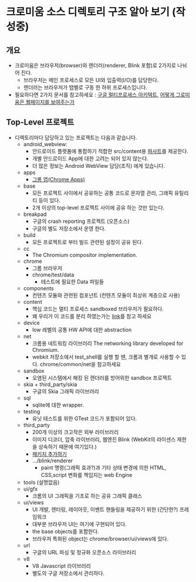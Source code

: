 # 크로미움 소스 디렉토리 구조 알아 보기 (작성중)
## 개요
* 크로미움은 브라우저(browser)와 렌더러(renderer, Blink 포함)로 2가지로 나뉘어 진다. 
  * 브라우저는 메인 프로세스로 모든 UI와 입출력(I/O)를 담당한다. 
  * 렌더러는 브라우저가 탭별로 구동 한 하위 프로세스입니다.
* 필요하다면 2가지 문서를 참고하세요 : [구글 멀티프로세스 아키텍트](https://www.chromium.org/developers/design-documents/multi-process-architecture), [어떻게 그로미움은 웹페이지를 보여주는가](https://www.chromium.org/developers/design-documents/displaying-a-web-page-in-chrome)

## Top-Level 프로젝트
* 디렉토리마다 담당하고 있는 프로젝트는 다음과 같습니다. 
  * android_webview: 
    * 안드로이드 플랫폼에 통합하기 적합한 src/content용 [파사트](https://ko.wikipedia.org/wiki/%ED%8D%BC%EC%82%AC%EB%93%9C_%ED%8C%A8%ED%84%B4)를 제공한다.  
    * 개별 안드로이드 App에 대한 고려는 되어 있지 않는다. 
    * 더 많은 정보는 Android WebView 담당(조직) 에게 있습니다. 
  * apps
    * [그롬 앱(Chrome Apps)](https://developer.chrome.com/apps/about_apps)    
  * base
    * 모든 프로젝트 사이에서 공유하는 공통 코드로 문자열 관리, 그래픽 유틸리티 등이 있다. 
    * 2개 이상의 top-level 프로젝트 사이에 공유 하는 것만 있는다. 
  * breakpad
    * 구글의 crash reporting 프로젝트 (오픈소스)
    * 구글의 별도 저장소에서 운영 한다.
  * build
    * 모든 프로젝트로 부터 빌드 관련된 설정이 공유 된다.
  * cc
    * The Chromium compositor implementation.
  * chrome
    * 그롬 브라우저
    * chrome/test/data
      * 테스트에 필요한 Data 파일들
  * components
    * 컨텐츠 모듈와 관련된 컴포넌트 (컨텐츠 모듈이 최상위 계층으로 사용)
  * content
    * 핵심 코드는 멀티 프로세스 sandboxed 브라우저가 필요하다.
    * 왜 우리가 이 코드를 분리 하였는가는 [link](https://www.chromium.org/developers/content-module)를 참고 하세요
  * device    
    * low 레벨의 공통 HW API에 대한 abstraction
  * net
    * 크롬용 네트워킹 라이브러리 The networking library developed for Chromium. 
    * webkit 저장소에서 test_shell를 실행 할 땐, 크롬과 별개로 사용할 수 있다. chrome/common/net을 참고하세요
  * sandbox    
    * 오염된 시스템에서 해킹 된 렌더러를 방어위한 sandbox 프로젝트
  * skia + third_party/skia
    * 구글의 Skia 그래픽 라이브러리 
  * sql
    * sqlite에 대한 wrapper.
  * testing
    * 유닛 테스트를 위한 GTest 코드가 포함되어 있다. 
  * third_party    
    * 200개 이상의 크고작은 외부 라이브러리
    * 이미지 디코더, 압축 라이브러리, 웹엔진 Blink (WebKit의 라이센스 제한을 상속하기 때문에 여기있다.) 
    * [패키지 추가하기](https://www.chromium.org/developers/adding-3rd-party-libraries)
    * .../blink/renderer      
      * paint 명령(그래픽 효과?)과 기타 상태 변경에 의한 HTML, CSS,script 변화를 책임지는 web Engine
  * tools (설명없음)
  * ui/gfx
    * 크롬의 UI 그래픽을 기초로 하는 공유 그래픽 클래스     
  * ui/views
    * UI 개발, 렌터링, 레이아웃, 이벤트 핸들링을 제공하기 위한 (간단한?) 프레임워크
    * 대부분 브라우저 UI는 여기에 구현되어 있다.
    * the base objects를 포함한다.
    * 브라우저 특화된 object는 chrome/browser/ui/views에 있다.
  * url
    * 구글의 URL 파싱 및 정규화 오픈소스 라이브러리
  * v8
    * V8 Javascript 라이브러리
    * 별도의 구글 저장소에서 관리하다. 
  
